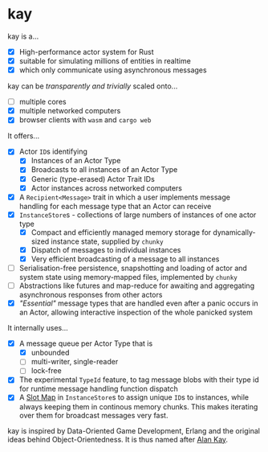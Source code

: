 # kay

kay is a...

- [X] High-performance actor system for Rust
- [X] suitable for simulating millions of entities in realtime
- [X] which only communicate using asynchronous messages

kay can be *transparently and trivially* scaled onto...

- [ ] multiple cores
- [X] multiple networked computers
- [X] browser clients with `wasm` and `cargo web`

It offers...

- [X] Actor `ID`s identifying
   - [X] Instances of an Actor Type
   - [X] Broadcasts to all instances of an Actor Type
   - [X] Generic (type-erased) Actor Trait IDs
   - [X] Actor instances across networked computers
- [X] A `Recipient<Message>` trait in which a user implements message handling for each message type that an Actor can receive
- [X] `InstanceStore`s - collections of large numbers of instances of one actor type
   - [X] Compact and efficiently managed memory storage for dynamically-sized instance state, supplied by `chunky`
   - [X] Dispatch of messages to individual instances
   - [X] Very efficient broadcasting of a message to all instances
- [ ] Serialisation-free persistence, snapshotting and loading of actor and system state using memory-mapped files, implemented by `chunky`
- [ ] Abstractions like futures and map-reduce for awaiting and aggregating asynchronous responses from other actors
- [X] *"Essential"* message types that are handled even after a panic occurs in an Actor, allowing interactive inspection of the whole panicked system

It internally uses...

- [X] A message queue per Actor Type that is
   - [X] unbounded
   - [ ] multi-writer, single-reader
   - [ ] lock-free
- [X] The experimental `TypeId` feature, to tag message blobs with their type id for runtime message handling function dispatch
- [X] A [Slot Map](http://seanmiddleditch.com/data-structures-for-game-developers-the-slot-map/) in `InstanceStore`s to assign unique `ID`s to instances, while always keeping them in continous memory chunks. This makes iterating over them for broadcast messages very fast.

kay is inspired by Data-Oriented Game Development, Erlang and the original ideas behind Object-Orientedness. It is thus named after [Alan Kay](https://en.wikipedia.org/wiki/Alan_Kay).